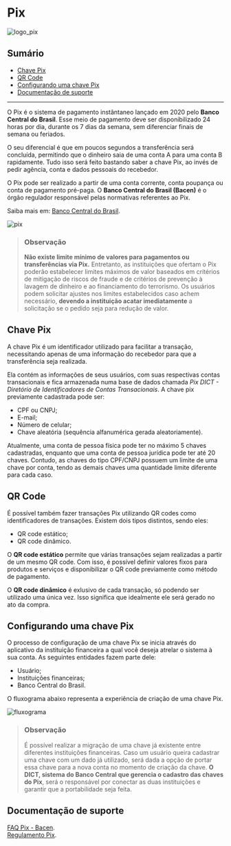 # Pix

![logo_pix](https://user-images.githubusercontent.com/30627500/180342797-c089ae51-aa91-4222-b30f-3a173a67db79.png "Figura 1. Pix logo - Banco Central do Brasil.")

## Sumário
- [Chave Pix](#chave-pix) <br>
- [QR Code](#qr-code)<br>
- [Configurando uma chave Pix](#configurando-uma-chave-pix) <br>
- [Documentação de suporte](#documentação-de-suporte)
---

O Pix é o sistema de pagamento instântaneo lançado em 2020 pelo **Banco Central do Brasil**. Esse meio de pagamento deve ser disponibilizado 24 horas por dia, durante os 7 dias da semana, sem diferenciar finais de semana ou feriados. 

O seu diferencial é que em poucos segundos a transferência será concluída, permitindo que o dinheiro saia de uma conta A para uma conta B rapidamente. Tudo isso será feito bastando saber a chave Pix, ao invés de pedir agência, conta e dados pessoais do recebedor.

O Pix pode ser realizado a partir de uma conta corrente, conta poupança ou conta de pagamento pré-paga. O **Banco Central do Brasil (Bacen)** é o órgão regulador responsável pelas normativas referentes ao Pix. 

Saiba mais em: [Banco Central do Brasil](https://www.bcb.gov.br/estabilidadefinanceira/pix).

![pix](https://user-images.githubusercontent.com/30627500/180342812-bf905b90-62ea-4806-aea1-b9bb8680f0ba.PNG "Figura 2. Vantagens Pix - Banco Central do Brasil.")

> ### Observação
> **Não existe limite mínimo de valores para pagamentos ou transferências via Pix.** Entretanto, as instituições que ofertam o Pix poderão estabelecer limites máximos de valor baseados em critérios de mitigação de riscos de fraude e de critérios de prevenção à lavagem de dinheiro e ao financiamento do terrorismo. Os usuários podem solicitar ajustes nos limites estabelecidos caso achem necessário, **devendo a instituição acatar imediatamente** a solicitação se o pedido seja para redução de valor.

## Chave Pix

A chave Pix é um identificador utilizado para facilitar a transação, necessitando apenas de uma informação do recebedor para que a transferência seja realizada.

Ela contém as informações de seus usuários, com suas respectivas contas transacionais e fica armazenada numa base de dados chamada _Pix DICT - Diretório de Identificadores de Contas Transacionais_.  A chave pix previamente cadastrada pode ser:

- CPF ou CNPJ;
- E-mail;
- Número de celular;
- Chave aleatória (sequência alfanumérica gerada aleatoriamente). 

Atualmente, uma conta de pessoa física pode ter no máximo 5 chaves cadastradas, enquanto que uma conta de pessoa jurídica pode ter até 20 chaves. Contudo, as chaves do tipo CPF/CNPJ possuem um limite de uma chave por conta, tendo as demais chaves uma quantidade limite diferente para cada caso. 

## QR Code

É possível também fazer transações Pix utilizando QR codes como identificadores de transações. Existem dois tipos distintos, sendo eles:

- QR code estático;
- QR code dinâmico.

O **QR code estático** permite que várias transações sejam realizadas a partir de um mesmo QR code. Com isso, é possível definir valores fixos para produtos e serviços e disponibilizar o QR code previamente como método de pagamento. 

O **QR code dinâmico** é exlusivo de cada transação, só podendo ser utilizado uma única vez. Isso significa que idealmente ele será gerado no ato da compra.

## Configurando uma chave Pix

O processo de configuração de uma chave Pix se inicia através do aplicativo da instituição financeira a qual você deseja atrelar o sistema à sua conta. As seguintes entidades fazem parte dele:

- Usuário;
- Instituições financeiras;
- Banco Central do Brasil.

O fluxograma abaixo representa a experiência de criação de uma chave Pix.

![fluxograma](https://user-images.githubusercontent.com/30627500/180355155-d96d765b-eede-4941-a065-5c0e007f1b3b.jpeg "Figura 3. Fluxograma da jornada do usuário.")

> ### Observação
> É possível realizar a migração de uma chave já existente entre diferentes instituições financeiras. Caso um usuário queira cadastrar uma chave com um dado já utilizado, será dada a opção de portar essa chave para a nova conta no momento de criação da chave. **O DICT, sistema do Banco Central que gerencia o cadastro das chaves do Pix**, será o responsável por conectar as duas instituições e garantir que a portabilidade seja feita.

## Documentação de suporte
[FAQ Pix - Bacen](https://www.bcb.gov.br/acessoinformacao/perguntasfrequentes-respostas/faq_pixpagtoinstantaneo). <br>
[Regulamento Pix](https://www.bcb.gov.br/estabilidadefinanceira/exibenormativo?tipo=Resolu%C3%A7%C3%A3o%20BCB&numero=1).
